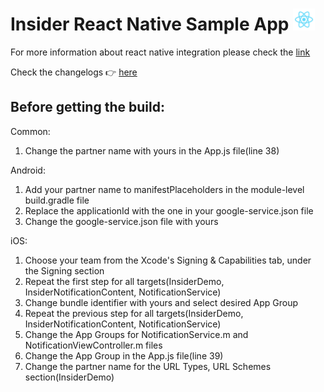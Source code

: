 # Insider React Native Sample App <img src="https://github.com/github/explore/raw/main/topics/react-native/react-native.png" alt="react-native" width="35" height="35"/>
For more information about react native integration please check the [link](https://academy.useinsider.com/docs/react-native-integration)

Check the changelogs 👉 [here](https://academy.useinsider.com/docs/react-native-sdk-changelog)

## Before getting the build:

Common:
1. Change the partner name with yours in the App.js file(line 38)

Android:

1. Add your partner name to manifestPlaceholders in the module-level build.gradle file
2. Replace the applicationId with the one in your google-service.json file
3. Change the google-service.json file with yours

iOS:

1. Choose your team from the Xcode's Signing & Capabilities tab, under the Signing section
2. Repeat the first step for all targets(InsiderDemo, InsiderNotificationContent, NotificationService)
3. Change bundle identifier with yours and select desired App Group
4. Repeat the previous step for all targets(InsiderDemo, InsiderNotificationContent, NotificationService)
5. Change the App Groups for NotificationService.m and NotificationViewController.m files
6. Change the App Group in the App.js file(line 39)
7. Change the partner name for the URL Types, URL Schemes section(InsiderDemo) 
